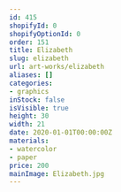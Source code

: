```yaml
---
id: 415
shopifyId: 0
shopifyOptionId: 0
order: 151
title: Elizabeth
slug: elizabeth
url: art-works/elizabeth
aliases: []
categories:
- graphics
inStock: false
isVisible: true
height: 30
width: 21
date: 2020-01-01T00:00:00Z
materials:
- watercolor
- paper
price: 200
mainImage: Elizabeth.jpg
---
```

